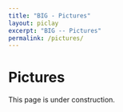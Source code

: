 ```yaml
---
title: "BIG - Pictures"
layout: piclay
excerpt: "BIG -- Pictures"
permalink: /pictures/
---
```


# Pictures

This page is under construction.